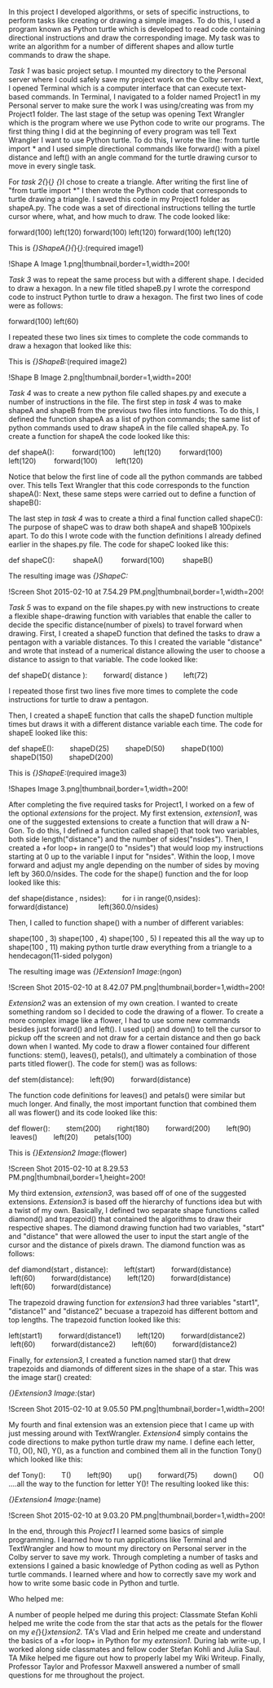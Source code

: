 In this project I developed algorithms, or sets of specific instructions, to perform tasks like creating or drawing a simple images. To do this, I used a program known as Python turtle which is developed to read code containing directional instructions and draw the corresponding image. My task was to write an algorithm for a number of different shapes and allow turtle commands to draw the shape.

*Task 1*&nbsp;was basic project setup. I mounted my directory to the Personal server where I could safely save my project work on the Colby server. Next, I opened Terminal which is a computer interface that can execute text-based commands. In Terminal, I navigated to a folder named Project1 in my Personal server to make sure the work I was using/creating was from my Project1 folder. The last stage of the setup was opening Text Wrangler which is the program where we use Python code to write our programs.&nbsp;The first thing thing I did at the beginning of every program was tell Text Wrangler I want to use Python turtle. To do this, I wrote the line: from turtle import * and I used simple directional commands like forward() with a pixel distance and left() with an angle command for the turtle drawing cursor to move in every single task.

For *task 2{*}{*}_&nbsp;_{*}I chose to create a triangle. After writing the first line of "from turtle import \*"&nbsp;I then wrote the Python code that corresponds to turtle drawing a triangle. I saved this code in my Project1 folder as shapeA.py. The code was a set of directional instructions telling the turtle cursor where, what, and how much to draw. The code looked like:

forward(100)
left(120)
forward(100)
left(120)
forward(100)
left(120)

This is *{_}ShapeA{_}{*}{*}_:_*(required image1)

!Shape A Image 1.png|thumbnail,border=1,width=200!


*Task 3* was to repeat the same process but with a different shape. I decided to draw a hexagon. In a new file titled shapeB.py I wrote the correspond code to instruct Python turtle to draw a hexagon.&nbsp;The first two lines of code were as follows:

forward(100)
left(60)

I repeated these two lines six times to complete the code commands to draw a hexagon that looked like this:

This is *{_}ShapeB:_*(required image2)

!Shape B Image 2.png|thumbnail,border=1,width=200!

*Task 4* was to create a new python file called shapes.py and execute a number of instructions in the file. The first step in *task 4*&nbsp;was to make shapeA and shapeB from the previous two files into functions. To do this, I defined the function shapeA as a list of python commands; the same list of python commands used to draw shapeA in the file called shapeA.py. To create a function for shapeA the code looked like this:

def shapeA():
&nbsp; &nbsp; &nbsp; &nbsp; forward(100)
&nbsp; &nbsp; &nbsp; &nbsp; left(120)
&nbsp; &nbsp; &nbsp; &nbsp; forward(100)
&nbsp; &nbsp; &nbsp; &nbsp; left(120)
&nbsp; &nbsp; &nbsp; &nbsp; forward(100)
&nbsp; &nbsp; &nbsp; &nbsp; left(120)

Notice that below the first line of code all the python commands are tabbed over. This tells Text Wrangler that this code corresponds to the function shapeA(): Next, these same steps were carried out to define a function of shapeB():

The last step in *task 4* was to create a third a final function called shapeC(): The purpose of shapeC was to draw both shapeA and shapeB 100pixels apart. To do this I wrote code with the function definitions I already defined earlier in the shapes.py file. The code for shapeC looked like this:

def shapeC():
&nbsp; &nbsp; &nbsp; &nbsp; shapeA()
&nbsp; &nbsp; &nbsp; &nbsp; forward(100)
&nbsp; &nbsp; &nbsp; &nbsp; shapeB()

The resulting image was *{_}ShapeC:_*

!Screen Shot 2015-02-10 at 7.54.29 PM.png|thumbnail,border=1,width=200!

*Task 5* was to expand on the file shapes.py with new instructions to create a flexible shape-drawing function with variables that enable the caller to decide the specific distance(number of pixels) to travel forward when drawing. First, I created a shapeD function that defined the tasks to draw a pentagon with a variable distances. To this I created the variable "distance" and wrote that instead of a numerical distance allowing the user to choose a distance to assign to that variable. The code looked like:

def shapeD( distance ):
&nbsp; &nbsp; &nbsp; &nbsp;forward( distance )
&nbsp; &nbsp; &nbsp; &nbsp;left(72)

I repeated those first two lines five more times to complete the code instructions for turtle to draw a pentagon.

Then, I created a shapeE function that calls the shapeD function multiple times but draws it with a different distance variable each time. The code for shapeE looked like this:

def shapeE():
&nbsp; &nbsp; &nbsp; &nbsp;shapeD(25)
&nbsp; &nbsp; &nbsp; &nbsp;shapeD(50)
&nbsp; &nbsp; &nbsp; &nbsp;shapeD(100)
&nbsp; &nbsp; &nbsp; &nbsp;shapeD(150)
&nbsp; &nbsp; &nbsp; &nbsp;shapeD(200)

This is *{_}ShapeE:_*(required image3)

!Shapes Image 3.png|thumbnail,border=1,width=200!


After completing the five required tasks for Project1, I worked on a few of the optional&nbsp;*extensions*&nbsp;for the project. My first extension, *extension1*, was one of the suggested extensions to create a function that will draw a N-Gon. To do this, I defined a function called shape() that took two variables, both side length("distance") and the number of sides("nsides"). Then, I created a +for loop+&nbsp;in range(0 to "nsides") that would loop my instructions starting at 0 up to the variable I input for "nsides". Within the loop, I move forward and adjust my angle depending on the number of sides by moving left by 360.0/nsides. The code for the shape() function and the for loop looked like this:

def shape(distance , nsides):
&nbsp; &nbsp; &nbsp; &nbsp;for i in range(0,nsides):
&nbsp; &nbsp; &nbsp; &nbsp; &nbsp; &nbsp; &nbsp; forward(distance)
&nbsp; &nbsp; &nbsp; &nbsp; &nbsp; &nbsp; &nbsp; left(360.0/nsides)

Then, I called to function shape() with a number of different variables:

shape(100 , 3)
shape(100 , 4)
shape(100 , 5)
I repeated this all the way up to shape(100 , 11) making python turtle draw everything from a triangle to a hendecagon(11-sided polygon)

The resulting image was *{_}Extension1 Image:_*(ngon)

!Screen Shot 2015-02-10 at 8.42.07 PM.png|thumbnail,border=1,width=200!


*Extension2* was an extension of my own creation. I wanted to create something random so I decided to code the drawing of a flower. To create a more complex image like a flower, I had to use some new commands besides just forward() and left(). I used up() and down() to tell the cursor to pickup off the screen and not draw for a certain distance and then go back down when I wanted. My code to draw a flower contained four different functions: stem(), leaves(), petals(), and ultimately a combination of those parts titled flower(). The code for stem() was as follows:

def stem(distance):
&nbsp; &nbsp; &nbsp; &nbsp;left(90)
&nbsp; &nbsp; &nbsp; &nbsp;forward(distance)

The function code definitions for leaves() and petals() were similar but much longer. And finally, the most important function that combined them all was flower() and its code looked like this:

def flower():
&nbsp; &nbsp; &nbsp; &nbsp;stem(200)
&nbsp; &nbsp; &nbsp; &nbsp;right(180)
&nbsp; &nbsp; &nbsp; &nbsp;forward(200)
&nbsp; &nbsp; &nbsp; &nbsp;left(90)
&nbsp; &nbsp; &nbsp; &nbsp;leaves()
&nbsp; &nbsp; &nbsp; &nbsp;left(20)
&nbsp; &nbsp; &nbsp; &nbsp;petals(100)

This is *{_}Extension2 Image:_*(flower)

!Screen Shot 2015-02-10 at 8.29.53 PM.png|thumbnail,border=1,height=200!

My third extension, *extension3*,&nbsp;was based off of one of the suggested extensions. *Extension3*&nbsp;is based off the hierarchy of functions idea but with a twist of my own. Basically, I defined two separate shape functions called diamond() and trapezoid() that contained the algorithms to draw their respective shapes. The diamond drawing function had two variables, "start" and "distance" that were allowed the user to input the start angle of the cursor and the distance of pixels drawn. The diamond function was as follows:&nbsp;

def diamond(start , distance):
&nbsp; &nbsp; &nbsp; &nbsp;left(start)
&nbsp; &nbsp; &nbsp; &nbsp;forward(distance)
&nbsp; &nbsp; &nbsp; &nbsp;left(60)
&nbsp; &nbsp; &nbsp; &nbsp;forward(distance)
&nbsp; &nbsp; &nbsp; &nbsp;left(120)
&nbsp; &nbsp; &nbsp; &nbsp;forward(distance)
&nbsp; &nbsp; &nbsp; &nbsp;left(60)
&nbsp; &nbsp; &nbsp; &nbsp;forward(distance)

The trapezoid drawing function for *extension3* had three variables "start1", "distance1" and "distance2" becuase a trapezoid has different bottom and top lengths. The trapezoid function looked like this:

left(start1)
&nbsp; &nbsp; &nbsp; &nbsp;forward(distance1)
&nbsp; &nbsp; &nbsp; &nbsp;left(120)
&nbsp; &nbsp; &nbsp; &nbsp;forward(distance2)
&nbsp; &nbsp; &nbsp; &nbsp;left(60)
&nbsp; &nbsp; &nbsp; &nbsp;forward(distance2)
&nbsp; &nbsp; &nbsp; &nbsp;left(60)
&nbsp; &nbsp; &nbsp; &nbsp;forward(distance2)

Finally, for *extension3*, I created a function named star() that drew trapezoids and diamonds of different sizes in the shape of a star. This was the image star() created:

*{_}Extension3 Image:_*(star)

!Screen Shot 2015-02-10 at 9.05.50 PM.png|thumbnail,border=1,width=200!

My fourth and final extension was an extension piece that I came up with just messing around with TextWrangler. *Extension4* simply contains the code directions to make python turtle draw my name. I define each letter, T(), O(), N(), Y(), as a function and combined them all in the function Tony() which looked like this:

def Tony():
&nbsp; &nbsp; &nbsp; &nbsp;T()
&nbsp; &nbsp; &nbsp; &nbsp;left(90)
&nbsp; &nbsp; &nbsp; &nbsp;up()
&nbsp; &nbsp; &nbsp; &nbsp;forward(75)
&nbsp; &nbsp; &nbsp; &nbsp;down()
&nbsp; &nbsp; &nbsp; &nbsp;O()
....all the way to the function for letter Y()\! The resulting looked like this:

*{_}Extension4 Image:_*(name)

!Screen Shot 2015-02-10 at 9.03.20 PM.png|thumbnail,border=1,width=200!

In the end, through this *Project1*&nbsp;I learned some basics of simple programming. I learned how to run applications like Terminal and TextWrangler and how to mount my directory on Personal server in the Colby server to save my work. Through completing a number of tasks and extensions I gained a basic knowledge of Python coding as well as Python turtle commands. I learned where and how to correctly save my work and how to write some basic code in Python and turtle.

Who helped me:

A number of people helped me during this project:&nbsp;Classmate Stefan Kohli helped me write the code from the star that acts as the petals for the flower on my *e{*}{*}xtension2.* TA's Vlad and Erin helped me create and understand the basics of a +for loop+&nbsp;in Python for my *extension1.* During lab write-up, I worked along side classmates and fellow coder Stefan Kohli and Julia Saul. TA Mike helped me figure out how to properly label my Wiki Writeup. Finally, Professor Taylor and Professor Maxwell answered a number of small questions for me throughout the project.
